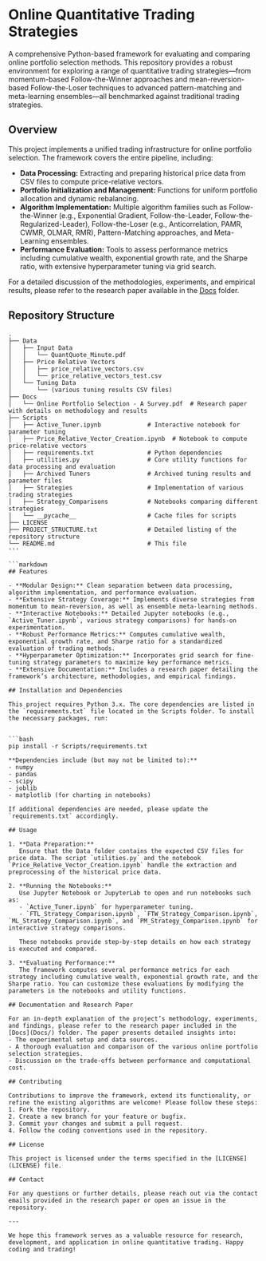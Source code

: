 # Online Quantitative Trading Strategies

A comprehensive Python-based framework for evaluating and comparing online portfolio selection methods. This repository provides a robust environment for exploring a range of quantitative trading strategies—from momentum-based Follow-the-Winner approaches and mean-reversion-based Follow-the-Loser techniques to advanced pattern-matching and meta-learning ensembles—all benchmarked against traditional trading strategies.

## Overview

This project implements a unified trading infrastructure for online portfolio selection. The framework covers the entire pipeline, including:
- **Data Processing:** Extracting and preparing historical price data from CSV files to compute price-relative vectors.
- **Portfolio Initialization and Management:** Functions for uniform portfolio allocation and dynamic rebalancing.
- **Algorithm Implementation:** Multiple algorithm families such as Follow-the-Winner (e.g., Exponential Gradient, Follow-the-Leader, Follow-the-Regularized-Leader), Follow-the-Loser (e.g., Anticorrelation, PAMR, CWMR, OLMAR, RMR), Pattern-Matching approaches, and Meta-Learning ensembles.
- **Performance Evaluation:** Tools to assess performance metrics including cumulative wealth, exponential growth rate, and the Sharpe ratio, with extensive hyperparameter tuning via grid search.

For a detailed discussion of the methodologies, experiments, and empirical results, please refer to the research paper available in the [Docs](Docs/) folder.

## Repository Structure

```plaintext
.
├── Data
│   ├── Input Data
│   │   └── QuantQuote_Minute.pdf
│   ├── Price Relative Vectors
│   │   ├── price_relative_vectors.csv
│   │   └── price_relative_vectors_test.csv
│   └── Tuning Data
│       └── (various tuning results CSV files)
├── Docs
│   └── Online Portfolio Selection - A Survey.pdf  # Research paper with details on methodology and results
├── Scripts
│   ├── Active_Tuner.ipynb             # Interactive notebook for parameter tuning
│   ├── Price_Relative_Vector_Creation.ipynb  # Notebook to compute price-relative vectors
│   ├── requirements.txt               # Python dependencies
│   ├── utilities.py                   # Core utility functions for data processing and evaluation
│   ├── Archived Tuners                # Archived tuning results and parameter files
│   ├── Strategies                     # Implementation of various trading strategies
│   ├── Strategy_Comparisons           # Notebooks comparing different strategies
│   └── __pycache__                    # Cache files for scripts
├── LICENSE
├── PROJECT_STRUCTURE.txt              # Detailed listing of the repository structure
└── README.md                          # This file
'''

```markdown
## Features

- **Modular Design:** Clean separation between data processing, algorithm implementation, and performance evaluation.
- **Extensive Strategy Coverage:** Implements diverse strategies from momentum to mean-reversion, as well as ensemble meta-learning methods.
- **Interactive Notebooks:** Detailed Jupyter notebooks (e.g., `Active_Tuner.ipynb`, various strategy comparisons) for hands-on experimentation.
- **Robust Performance Metrics:** Computes cumulative wealth, exponential growth rate, and Sharpe ratio for a standardized evaluation of trading methods.
- **Hyperparameter Optimization:** Incorporates grid search for fine-tuning strategy parameters to maximize key performance metrics.
- **Extensive Documentation:** Includes a research paper detailing the framework’s architecture, methodologies, and empirical findings.

## Installation and Dependencies

This project requires Python 3.x. The core dependencies are listed in the `requirements.txt` file located in the Scripts folder. To install the necessary packages, run:


```bash
pip install -r Scripts/requirements.txt

**Dependencies include (but may not be limited to):**
- numpy
- pandas
- scipy
- joblib
- matplotlib (for charting in notebooks)

If additional dependencies are needed, please update the `requirements.txt` accordingly.

## Usage

1. **Data Preparation:**  
   Ensure that the Data folder contains the expected CSV files for price data. The script `utilities.py` and the notebook `Price_Relative_Vector_Creation.ipynb` handle the extraction and preprocessing of the historical price data.

2. **Running the Notebooks:**  
   Use Jupyter Notebook or JupyterLab to open and run notebooks such as:
   - `Active_Tuner.ipynb` for hyperparameter tuning.
   - `FTL_Strategy_Comparison.ipynb`, `FTW_Strategy_Comparison.ipynb`, `ML_Strategy_Comparison.ipynb`, and `PM_Strategy_Comparison.ipynb` for interactive strategy comparisons.
   
   These notebooks provide step-by-step details on how each strategy is executed and compared.

3. **Evaluating Performance:**  
   The framework computes several performance metrics for each strategy including cumulative wealth, exponential growth rate, and the Sharpe ratio. You can customize these evaluations by modifying the parameters in the notebooks and utility functions.

## Documentation and Research Paper

For an in-depth explanation of the project’s methodology, experiments, and findings, please refer to the research paper included in the [Docs](Docs/) folder. The paper presents detailed insights into:
- The experimental setup and data sources.
- A thorough evaluation and comparison of the various online portfolio selection strategies.
- Discussion on the trade-offs between performance and computational cost.

## Contributing

Contributions to improve the framework, extend its functionality, or refine the existing algorithms are welcome! Please follow these steps:
1. Fork the repository.
2. Create a new branch for your feature or bugfix.
3. Commit your changes and submit a pull request.
4. Follow the coding conventions used in the repository.

## License

This project is licensed under the terms specified in the [LICENSE](LICENSE) file.

## Contact

For any questions or further details, please reach out via the contact emails provided in the research paper or open an issue in the repository.

---

We hope this framework serves as a valuable resource for research, development, and application in online quantitative trading. Happy coding and trading!

